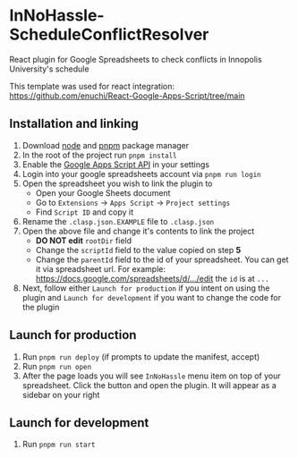 # InNoHassle-ScheduleConflictResolver

React plugin for Google Spreadsheets to check conflicts in Innopolis University's schedule

This template was used for react integration: https://github.com/enuchi/React-Google-Apps-Script/tree/main

## Installation and linking

1. Download [node](https://nodejs.org/en/download) and [pnpm](https://pnpm.io/installation) package manager
2. In the root of the project run `pnpm install`
3. Enable the [Google Apps Script API](https://script.google.com/home/usersettings) in your settings
4. Login into your google spreadsheets account via `pnpm run login`
5. Open the spreadsheet you wish to link the plugin to
   - Open your Google Sheets document
   - Go to `Extensions` -> `Apps Script` -> `Project settings`
   - Find `Script ID` and copy it
6. Rename the `.clasp.json.EXAMPLE` file to `.clasp.json`
7. Open the above file and change it's contents to link the project
   - **DO NOT edit** `rootDir` field
   - Change the `scriptId` field to the value copied on step **5**
   - Change the `parentId` field to the id of your spreadsheet. You can get it via spreadsheet url. For example: https://docs.google.com/spreadsheets/d/.../edit the `id` is at `...`
8. Next, follow either `Launch for production` if you intent on using the plugin and `Launch for development` if you want to change the code for the plugin

## Launch for production

1. Run `pnpm run deploy` (if prompts to update the manifest, accept)
2. Run `pnpm run open`
3. After the page loads you will see `InNoHassle` menu item on top of your spreadsheet. Click the button and open the plugin. It will appear as a sidebar on your right

## Launch for development

1. Run `pnpm run start`
